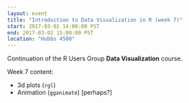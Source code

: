 ```yaml
---
layout: event
title: "Introduction to Data Visualization in R (week 7)"
start: 2017-03-02 14:00:00 PST
end: 2017-03-02 15:00:00 PST
location: "Hubbs 4500"
---
```


Continuation of the R Users Group **Data Visualization** course.

Week 7 content: 

* 3d plots (`rgl`)
* Animation (`gganimate`) [perhaps?]